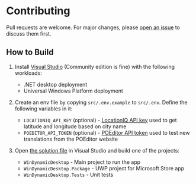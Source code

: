# Contributing

Pull requests are welcome. For major changes, please [open an issue](https://github.com/t1m0thyj/WinDynamicDesktop/issues/new?assignees=&labels=&projects=&template=feature_request.md) to discuss them first.

## How to Build

1. Install [Visual Studio](https://visualstudio.microsoft.com/vs/) (Community edition is fine) with the following workloads:
    * .NET desktop deployment
    * Universal Windows Platform deployment

2. Create an env file by copying `src/.env.example` to `src/.env`. Define the following variables in it:
    * `LOCATIONIQ_API_KEY` (optional) - [LocationIQ API key](https://help.locationiq.com/support/solutions/articles/36000172496-how-do-i-get-the-api-key-access-token-) used to get latitude and longitude based on city name
    * `POEDITOR_API_TOKEN` (optional) - [POEditor API token](https://poeditor.com/account/api) used to test new translations from the POEditor website

3. Open [the solution file](./src/WinDynamicDesktop.sln) in Visual Studio and build one of the projects:
    * `WinDynamicDesktop` - Main project to run the app
    * `WinDynamicDesktop.Package` - UWP project for Microsoft Store app
    * `WinDynamicDesktop.Tests` - Unit tests
